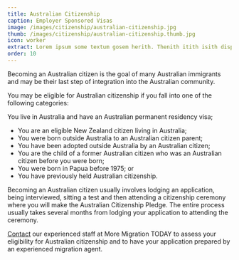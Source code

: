 ```yaml
---
title: Australian Citizenship
caption: Employer Sponsored Visas
image: /images/citizenship/australian-citizenship.jpg
thumb: /images/citizenship/australian-citizenship.thumb.jpg
icon: worker
extract: Lorem ipsum some textum gosem herith. Thenith itith isith displayeth henceforeth
order: 10
---
```

Becoming an Australian citizen is the goal of many Australian immigrants and may be their last step of integration into the Australian community.

You may be eligible for Australian citizenship if you fall into one of the following categories:

You live in Australia and have an Australian permanent residency visa;
* You are an eligible New Zealand citizen living in Australia;
* You were born outside Australia to an Australian citizen parent;
* You have been adopted outside Australia by an Australian citizen;
* You are the child of a former Australian citizen who was an Australian citizen before you were born;
* You were born in Papua before 1975; or
* You have previously held Australian citizenship.

Becoming an Australian citizen usually involves lodging an application, being interviewed, sitting a test and then attending a citizenship ceremony where you will make the Australian Citizenship Pledge. The entire process usually takes several months from lodging your application to attending the ceremony.

[Contact](/contact) our experienced staff at More Migration TODAY to assess your eligibility for Australian citizenship and to have your application prepared by an experienced migration agent.

